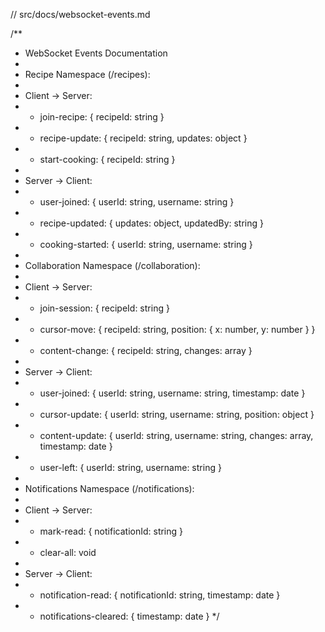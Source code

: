 // src/docs/websocket-events.md

/**
 * WebSocket Events Documentation
 * 
 * Recipe Namespace (/recipes):
 * 
 * Client -> Server:
 * - join-recipe: { recipeId: string }
 * - recipe-update: { recipeId: string, updates: object }
 * - start-cooking: { recipeId: string }
 * 
 * Server -> Client:
 * - user-joined: { userId: string, username: string }
 * - recipe-updated: { updates: object, updatedBy: string }
 * - cooking-started: { userId: string, username: string }
 * 
 * Collaboration Namespace (/collaboration):
 * 
 * Client -> Server:
 * - join-session: { recipeId: string }
 * - cursor-move: { recipeId: string, position: { x: number, y: number } }
 * - content-change: { recipeId: string, changes: array }
 * 
 * Server -> Client:
 * - user-joined: { userId: string, username: string, timestamp: date }
 * - cursor-update: { userId: string, username: string, position: object }
 * - content-update: { userId: string, username: string, changes: array, timestamp: date }
 * - user-left: { userId: string, username: string }
 * 
 * Notifications Namespace (/notifications):
 * 
 * Client -> Server:
 * - mark-read: { notificationId: string }
 * - clear-all: void
 * 
 * Server -> Client:
 * - notification-read: { notificationId: string, timestamp: date }
 * - notifications-cleared: { timestamp: date }
 */

